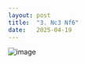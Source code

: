 ```yaml
---
layout: post
title:  "3. Nc3 Nf6"
date:   2025-04-19
---
```


![image]({{site.url}}/assets/meetup_photos/2025-04-19.jpg)


